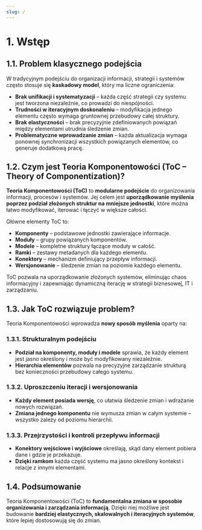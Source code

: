 ```yaml
---
slug: /
---
```


# 1. Wstęp

## 1.1. Problem klasycznego podejścia

W tradycyjnym podejściu do organizacji informacji, strategii i systemów często stosuje się **kaskadowy model**, który ma liczne ograniczenia:

-   **Brak unifikacji i systematyzacji** – każda część strategii czy systemu jest tworzona niezależnie, co prowadzi do niespójności.
-   **Trudności w iteracyjnym doskonaleniu** – modyfikacja jednego elementu często wymaga gruntownej przebudowy całej struktury.
-   **Brak elastyczności** – brak precyzyjnie zdefiniowanych powiązań między elementami utrudnia śledzenie zmian.
-   **Problematyczne wprowadzanie zmian** – każda aktualizacja wymaga ponownej synchronizacji wszystkich powiązanych elementów, co generuje dodatkową pracę.

## 1.2. Czym jest Teoria Komponentowości (ToC – Theory of Componentization)?

**Teoria Komponentowości (ToC)** to **modularne podejście** do organizowania informacji, procesów i systemów. Jej celem jest **uporządkowanie myślenia poprzez podział złożonych struktur na mniejsze jednostki**, które można łatwo modyfikować, iterować i łączyć w większe całości.

Główne elementy ToC to:

-   **Komponenty** – podstawowe jednostki zawierające informacje.
-   **Moduły** – grupy powiązanych komponentów.
-   **Modele** – kompletne struktury łączące moduły w całość.
-   **Ramki** – zestawy metadanych dla każdego elementu.
-   **Konektory** – mechanizm definiujący przepływ informacji.
-   **Wersjonowanie** – śledzenie zmian na poziomie każdego elementu.

ToC pozwala na uporządkowanie złożonych systemów, eliminując chaos informacyjny i zapewniając dynamiczną iterację w strategii biznesowej, IT i zarządzaniu.

## 1.3. Jak ToC rozwiązuje problem?

Teoria Komponentowości wprowadza **nowy sposób myślenia** oparty na:

### 1.3.1. Strukturalnym podejściu

-   **Podział na komponenty, moduły i modele** sprawia, że każdy element jest jasno określony i może być modyfikowany niezależnie.
-   **Hierarchia elementów** pozwala na precyzyjne zarządzanie strukturą bez konieczności przebudowy całego systemu.

### 1.3.2. Uproszczeniu iteracji i wersjonowania

-   **Każdy element posiada wersję**, co ułatwia śledzenie zmian i wdrażanie nowych rozwiązań.
-   **Zmiana jednego komponentu** nie wymusza zmian w całym systemie – wszystko zależy od poziomu hierarchii.

### 1.3.3. Przejrzystości i kontroli przepływu informacji

-   **Konektory wejściowe i wyjściowe** określają, skąd dany element pobiera dane i gdzie je przekazuje.
-   **Dzięki ramkom** każda część systemu ma jasno określony kontekst i relacje z innymi elementami.

## 1.4. Podsumowanie

Teoria Komponentowości (ToC) to **fundamentalna zmiana w sposobie organizowania i zarządzania informacją**. Dzięki niej możliwe jest budowanie **bardziej elastycznych, skalowalnych i iteracyjnych systemów**, które lepiej dostosowują się do zmian.
